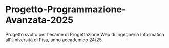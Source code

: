 # Progetto-Programmazione-Avanzata-2025
Progetto svolto per l'esame di Progettazione Web di Ingegneria Informatica all'Università di Pisa, anno accademico 24/25.
